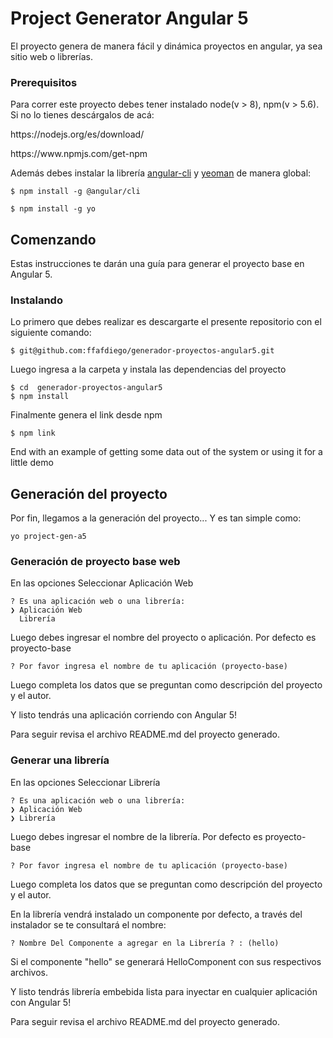 # Project Generator Angular 5

El proyecto genera de manera fácil y dinámica proyectos en angular, ya sea sitio web o librerías.


### Prerequisitos

Para correr este proyecto debes tener instalado node(v > 8), npm(v > 5.6).
Si no lo tienes descárgalos de acá:
<p>https://nodejs.org/es/download/</p>
<p>https://www.npmjs.com/get-npm<p>

Además debes instalar la librería <a href="https://github.com/angular/angular-cli">angular-cli</a> y  <a href="http://yeoman.io/">yeoman</a> de manera global:

```
$ npm install -g @angular/cli

$ npm install -g yo
```

## Comenzando

Estas instrucciones te darán una guía para generar el proyecto base en Angular 5.


### Instalando

Lo primero que debes realizar es descargarte el presente repositorio con el siguiente comando:


```
$ git@github.com:ffafdiego/generador-proyectos-angular5.git
```

Luego ingresa a la carpeta y instala las dependencias del proyecto

```
$ cd  generador-proyectos-angular5
$ npm install
```
Finalmente genera el link desde npm
```
$ npm link
```

End with an example of getting some data out of the system or using it for a little demo

## Generación del proyecto

Por fin, llegamos a la generación del proyecto...
Y es tan simple como:
```
yo project-gen-a5
```

### Generación de proyecto base web

En las opciones Seleccionar Aplicación Web
```
? Es una aplicación web o una librería:
❯ Aplicación Web
  Librería
```
Luego debes ingresar el nombre del proyecto o aplicación. Por defecto es proyecto-base
```
? Por favor ingresa el nombre de tu aplicación (proyecto-base)
```
Luego completa los datos que se preguntan como descripción del proyecto y el autor.

Y listo tendrás una aplicación corriendo con Angular 5!

Para seguir revisa el archivo README.md del proyecto generado.

### Generar una librería

En las opciones Seleccionar Librería
```
? Es una aplicación web o una librería:
❯ Aplicación Web
❯ Librería
```
Luego debes ingresar el nombre de la librería. Por defecto es proyecto-base
```
? Por favor ingresa el nombre de tu aplicación (proyecto-base)
```
Luego completa los datos que se preguntan como descripción del proyecto y el autor.

En la librería vendrá instalado un componente por defecto, a través del instalador se te consultará el nombre:
```
? Nombre Del Componente a agregar en la Librería ? : (hello)
```
Si el componente "hello" se generará HelloComponent con sus respectivos archivos.

Y listo tendrás librería embebida lista para inyectar en cualquier aplicación con Angular 5!

Para seguir revisa el archivo README.md del proyecto generado.
